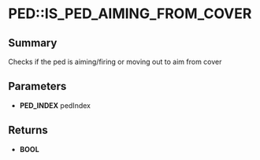 # PED::IS_PED_AIMING_FROM_COVER

## Summary
Checks if the ped is aiming/firing or moving out to aim from cover

## Parameters
* **PED_INDEX** pedIndex

## Returns
* **BOOL**